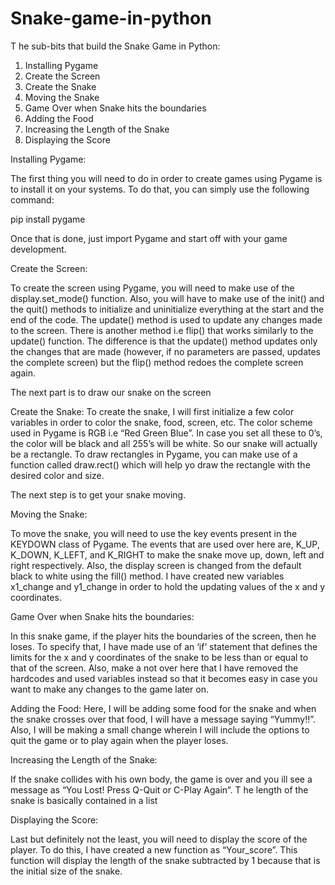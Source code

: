 # Snake-game-in-python

T he sub-bits that build the Snake Game in Python:

1) Installing Pygame
2) Create the Screen
3) Create the Snake
4)  Moving the Snake
5) Game Over when Snake hits the boundaries
6) Adding the Food
7) Increasing the Length of the Snake
8) Displaying the Score


Installing Pygame:

The first thing you will need to do in order to create games using Pygame is to install it on your systems. To do that, you can simply use the following command:

pip install pygame

Once that is done, just import Pygame and start off with your game development. 


Create the Screen:

To create the screen using Pygame, you will need to make use of the display.set_mode() function. 
Also, you will have to make use of the init()  and the quit() methods to initialize and uninitialize everything at the start and the end of the code. 
The update() method is used to update any changes made to the screen. 
There is another method i.e flip() that works similarly to the update() function. 
The difference is that the update() method updates only the changes that are made (however, if no parameters are passed, updates the complete screen) but the flip() method redoes the complete screen again.

The next part is to draw our snake on the screen 

Create the Snake:
To create the snake, I will first initialize a few color variables in order to color the snake, food, screen, etc. 
The color scheme used in Pygame is RGB i.e “Red Green Blue”. In case you set all these to 0’s, the color will be black and all 255’s will be white. 
So our snake will actually be a rectangle. 
To draw rectangles in Pygame, you can make use of a function called draw.rect() which will help yo draw the rectangle with the desired color and size.


The next step is to get your snake moving.

Moving the Snake:

To move the snake, you will need to use the key events present in the KEYDOWN class of Pygame. 
The events that are used over here are, K_UP, K_DOWN, K_LEFT, and K_RIGHT to make the snake move up, down, left and right respectively. 
Also, the display screen is changed from the default black to white using the fill() method.
I have created new variables x1_change and y1_change in order to hold the updating values of the x and y coordinates.


Game Over when Snake hits the boundaries:

In this snake game, if the player hits the boundaries of the screen, then he loses. 
To specify that, I have made use of an ‘if’ statement that defines the limits for the x and y coordinates of the snake to be less than or equal to that of the screen. 
Also, make a not over here that I have removed the hardcodes and used variables instead so that it becomes easy in case you want to make any changes to the game later on.


Adding the Food:
Here, I will be adding some food for the snake and when the snake crosses over that food, I will have a message saying “Yummy!!”. 
Also, I will be making a small change wherein I will include the options to quit the game or to play again when the player loses.

Increasing the Length of the Snake:

 If the snake collides with his own body, the game is over and you ill see a message as “You Lost! Press Q-Quit or C-Play Again“. T
 he length of the snake is basically contained in a list 
 
 Displaying the Score:
 
Last but definitely not the least, you will need to display the score of the player. 
To do this, I have created a new function as “Your_score”. 
This function will display the length of the snake subtracted by 1 because that is the initial size of the snake.







